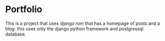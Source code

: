 # Portfolio
This is a project that uses django rom that has a homepage of posts and a blog. 
this uses only the django python framework and postgressql database.

